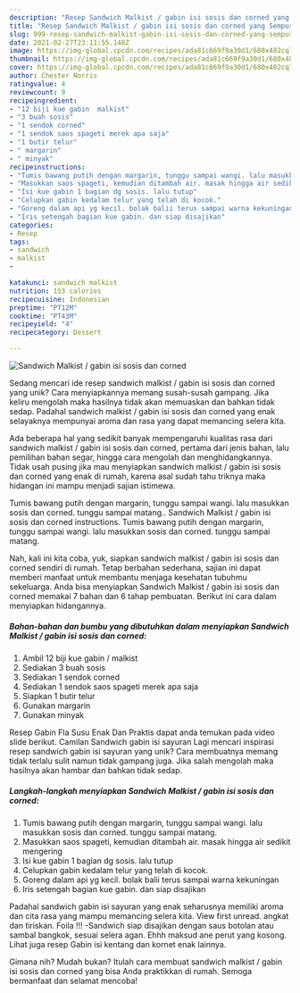 ```yaml
---
description: "Resep Sandwich Malkist / gabin isi sosis dan corned yang Sempurna"
title: "Resep Sandwich Malkist / gabin isi sosis dan corned yang Sempurna"
slug: 999-resep-sandwich-malkist-gabin-isi-sosis-dan-corned-yang-sempurna
date: 2021-02-27T23:11:55.148Z
image: https://img-global.cpcdn.com/recipes/ada81c669f9a30d1/680x482cq70/sandwich-malkist-gabin-isi-sosis-dan-corned-foto-resep-utama.jpg
thumbnail: https://img-global.cpcdn.com/recipes/ada81c669f9a30d1/680x482cq70/sandwich-malkist-gabin-isi-sosis-dan-corned-foto-resep-utama.jpg
cover: https://img-global.cpcdn.com/recipes/ada81c669f9a30d1/680x482cq70/sandwich-malkist-gabin-isi-sosis-dan-corned-foto-resep-utama.jpg
author: Chester Norris
ratingvalue: 4
reviewcount: 9
recipeingredient:
- "12 biji kue gabin  malkist"
- "3 buah sosis"
- "1 sendok corned"
- "1 sendok saos spageti merek apa saja"
- "1 butir telur"
- " margarin"
- " minyak"
recipeinstructions:
- "Tumis bawang putih dengan margarin, tunggu sampai wangi. lalu masukkan sosis dan corned. tunggu sampai matang."
- "Masukkan saos spageti, kemudian ditambah air. masak hingga air sedikit mengering"
- "Isi kue gabin 1 bagian dg sosis. lalu tutup"
- "Celupkan gabin kedalam telur yang telah di kocok."
- "Goreng dalam api yg kecil. bolak balii terus sampai warna kekuningan"
- "Iris setengah bagian kue gabin. dan siap disajikan"
categories:
- Resep
tags:
- sandwich
- malkist
- 

katakunci: sandwich malkist  
nutrition: 153 calories
recipecuisine: Indonesian
preptime: "PT12M"
cooktime: "PT43M"
recipeyield: "4"
recipecategory: Dessert

---
```



![Sandwich Malkist / gabin isi sosis dan corned](https://img-global.cpcdn.com/recipes/ada81c669f9a30d1/680x482cq70/sandwich-malkist-gabin-isi-sosis-dan-corned-foto-resep-utama.jpg)

Sedang mencari ide resep sandwich malkist / gabin isi sosis dan corned yang unik? Cara menyiapkannya memang susah-susah gampang. Jika keliru mengolah maka hasilnya tidak akan memuaskan dan bahkan tidak sedap. Padahal sandwich malkist / gabin isi sosis dan corned yang enak selayaknya mempunyai aroma dan rasa yang dapat memancing selera kita.

Ada beberapa hal yang sedikit banyak mempengaruhi kualitas rasa dari sandwich malkist / gabin isi sosis dan corned, pertama dari jenis bahan, lalu pemilihan bahan segar, hingga cara mengolah dan menghidangkannya. Tidak usah pusing jika mau menyiapkan sandwich malkist / gabin isi sosis dan corned yang enak di rumah, karena asal sudah tahu triknya maka hidangan ini mampu menjadi sajian istimewa.

Tumis bawang putih dengan margarin, tunggu sampai wangi. lalu masukkan sosis dan corned. tunggu sampai matang.. Sandwich Malkist / gabin isi sosis dan corned instructions. Tumis bawang putih dengan margarin, tunggu sampai wangi. lalu masukkan sosis dan corned. tunggu sampai matang.


Nah, kali ini kita coba, yuk, siapkan sandwich malkist / gabin isi sosis dan corned sendiri di rumah. Tetap berbahan sederhana, sajian ini dapat memberi manfaat untuk membantu menjaga kesehatan tubuhmu sekeluarga. Anda bisa menyiapkan Sandwich Malkist / gabin isi sosis dan corned memakai 7 bahan dan 6 tahap pembuatan. Berikut ini cara dalam menyiapkan hidangannya.

<!--inarticleads1-->

##### Bahan-bahan dan bumbu yang dibutuhkan dalam menyiapkan Sandwich Malkist / gabin isi sosis dan corned:

1. Ambil 12 biji kue gabin / malkist
1. Sediakan 3 buah sosis
1. Sediakan 1 sendok corned
1. Sediakan 1 sendok saos spageti merek apa saja
1. Siapkan 1 butir telur
1. Gunakan  margarin
1. Gunakan  minyak


Resep Gabin Fla Susu Enak Dan Praktis dapat anda temukan pada video slide berikut. Camilan Sandwich gabin isi sayuran Lagi mencari inspirasi resep sandwich gabin isi sayuran yang unik? Cara membuatnya memang tidak terlalu sulit namun tidak gampang juga. Jika salah mengolah maka hasilnya akan hambar dan bahkan tidak sedap. 

<!--inarticleads2-->

##### Langkah-langkah menyiapkan Sandwich Malkist / gabin isi sosis dan corned:

1. Tumis bawang putih dengan margarin, tunggu sampai wangi. lalu masukkan sosis dan corned. tunggu sampai matang.
1. Masukkan saos spageti, kemudian ditambah air. masak hingga air sedikit mengering
1. Isi kue gabin 1 bagian dg sosis. lalu tutup
1. Celupkan gabin kedalam telur yang telah di kocok.
1. Goreng dalam api yg kecil. bolak balii terus sampai warna kekuningan
1. Iris setengah bagian kue gabin. dan siap disajikan


Padahal sandwich gabin isi sayuran yang enak seharusnya memiliki aroma dan cita rasa yang mampu memancing selera kita. View first unread. angkat dan tiriskan. Foila !!! -Sandwich siap disajikan dengan saus botolan atau sambal bangkok, sesuai selera agan. Ehhh maksud ane perut yang kosong. Lihat juga resep Gabin isi kentang dan kornet enak lainnya. 

Gimana nih? Mudah bukan? Itulah cara membuat sandwich malkist / gabin isi sosis dan corned yang bisa Anda praktikkan di rumah. Semoga bermanfaat dan selamat mencoba!
